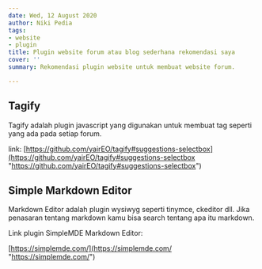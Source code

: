 ```yaml
---
date: Wed, 12 August 2020
author: Niki Pedia
tags:
- website
- plugin
title: Plugin website forum atau blog sederhana rekomendasi saya
cover: ''
summary: Rekomendasi plugin website untuk membuat website forum.

---
```

## Tagify

Tagify adalah plugin javascript yang digunakan untuk membuat tag seperti yang ada pada setiap forum.

link: [https://github.com/yairEO/tagify#suggestions-selectbox](https://github.com/yairEO/tagify#suggestions-selectbox "https://github.com/yairEO/tagify#suggestions-selectbox")

## Simple Markdown Editor

Markdown Editor adalah plugin wysiwyg seperti tinymce, ckeditor dll. Jika penasaran tentang markdown kamu bisa search tentang apa itu markdown.

Link plugin SimpleMDE Markdown Editor:

[https://simplemde.com/](https://simplemde.com/ "https://simplemde.com/")